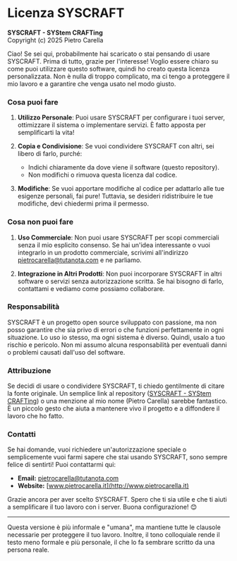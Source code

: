 # Licenza SYSCRAFT

**SYSCRAFT - SYStem CRAFTing**  
Copyright (c) 2025 Pietro Carella  

Ciao! Se sei qui, probabilmente hai scaricato o stai pensando di usare SYSCRAFT. Prima di tutto, grazie per l'interesse! Voglio essere chiaro su come puoi utilizzare questo software, quindi ho creato questa licenza personalizzata. Non è nulla di troppo complicato, ma ci tengo a proteggere il mio lavoro e a garantire che venga usato nel modo giusto.

### Cosa puoi fare

1. **Utilizzo Personale**: Puoi usare SYSCRAFT per configurare i tuoi server, ottimizzare il sistema o implementare servizi. È fatto apposta per semplificarti la vita!

2. **Copia e Condivisione**: Se vuoi condividere SYSCRAFT con altri, sei libero di farlo, purché:  
   - Indichi chiaramente da dove viene il software (questo repository).  
   - Non modifichi o rimuova questa licenza dal codice.  

3. **Modifiche**: Se vuoi apportare modifiche al codice per adattarlo alle tue esigenze personali, fai pure! Tuttavia, se desideri ridistribuire le tue modifiche, devi chiedermi prima il permesso.

### Cosa non puoi fare

1. **Uso Commerciale**: Non puoi usare SYSCRAFT per scopi commerciali senza il mio esplicito consenso. Se hai un'idea interessante o vuoi integrarlo in un prodotto commerciale, scrivimi all'indirizzo [pietrocarella@tutanota.com](mailto:pietrocarella@tutanota.com) e ne parliamo.

2. **Integrazione in Altri Prodotti**: Non puoi incorporare SYSCRAFT in altri software o servizi senza autorizzazione scritta. Se hai bisogno di farlo, contattami e vediamo come possiamo collaborare.

### Responsabilità

SYSCRAFT è un progetto open source sviluppato con passione, ma non posso garantire che sia privo di errori o che funzioni perfettamente in ogni situazione. Lo uso io stesso, ma ogni sistema è diverso. Quindi, usalo a tuo rischio e pericolo. Non mi assumo alcuna responsabilità per eventuali danni o problemi causati dall'uso del software.

### Attribuzione

Se decidi di usare o condividere SYSCRAFT, ti chiedo gentilmente di citare la fonte originale. Un semplice link al repository ([SYSCRAFT - SYStem CRAFTing](https://github.com/pietrocarella/syscraft-zero)) o una menzione al mio nome (Pietro Carella) sarebbe fantastico. È un piccolo gesto che aiuta a mantenere vivo il progetto e a diffondere il lavoro che ho fatto.

### Contatti

Se hai domande, vuoi richiedere un'autorizzazione speciale o semplicemente vuoi farmi sapere che stai usando SYSCRAFT, sono sempre felice di sentirti! Puoi contattarmi qui:  
- **Email:** [pietrocarella@tutanota.com](mailto:pietrocarella@tutanota.com)  
- **Website:** [www.pietrocarella.it](http://www.pietrocarella.it)  

Grazie ancora per aver scelto SYSCRAFT. Spero che ti sia utile e che ti aiuti a semplificare il tuo lavoro con i server. Buona configurazione! 😊

---

Questa versione è più informale e "umana", ma mantiene tutte le clausole necessarie per proteggere il tuo lavoro. Inoltre, il tono colloquiale rende il testo meno formale e più personale, il che lo fa sembrare scritto da una persona reale.
